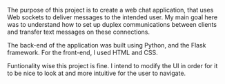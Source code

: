The purpose of this project is to create a web chat application, that uses Web sockets to deliver messages to the intended user. My main goal here was to understand how to set up duplex communications between clients and transfer text messages on these connections.

The back-end of the application was built using Python, and the Flask framework. For the front-end, I used HTML and CSS.

Funtionality wise this project is fine. I intend to modify the UI in order for it to be nice to look at and more intuitive for the user to navigate.
